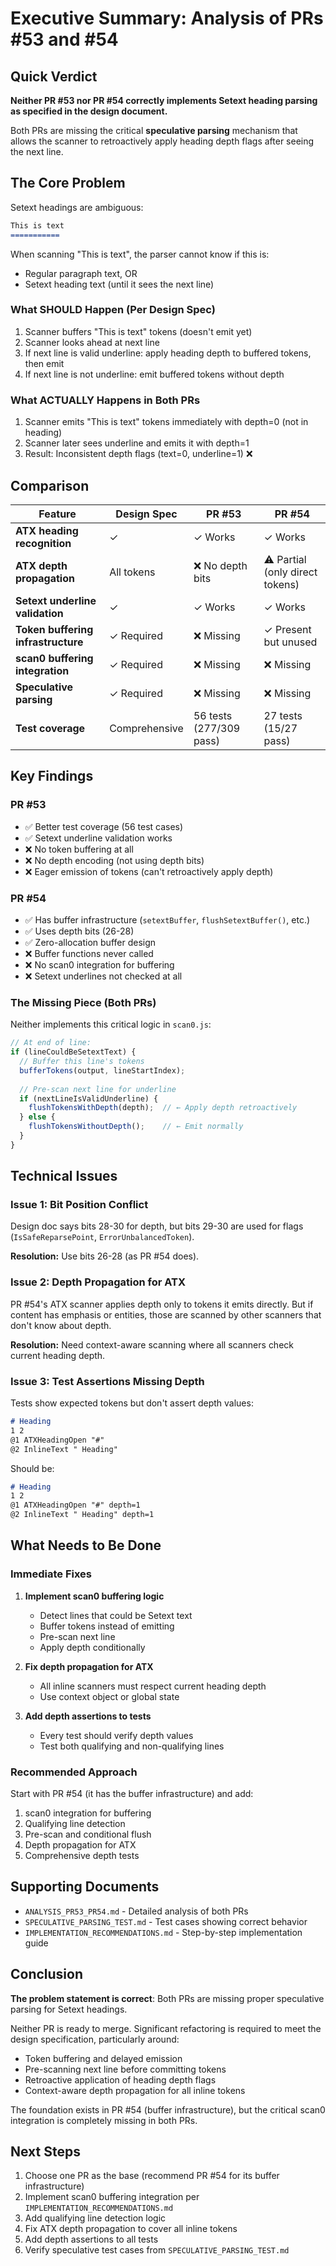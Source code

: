 # Executive Summary: Analysis of PRs #53 and #54

## Quick Verdict

**Neither PR #53 nor PR #54 correctly implements Setext heading parsing as specified in the design document.**

Both PRs are missing the critical **speculative parsing** mechanism that allows the scanner to retroactively apply heading depth flags after seeing the next line.

## The Core Problem

Setext headings are ambiguous:

```markdown
This is text
===========
```

When scanning "This is text", the parser cannot know if this is:
- Regular paragraph text, OR
- Setext heading text (until it sees the next line)

### What SHOULD Happen (Per Design Spec)

1. Scanner buffers "This is text" tokens (doesn't emit yet)
2. Scanner looks ahead at next line
3. If next line is valid underline: apply heading depth to buffered tokens, then emit
4. If next line is not underline: emit buffered tokens without depth

### What ACTUALLY Happens in Both PRs

1. Scanner emits "This is text" tokens immediately with depth=0 (not in heading)
2. Scanner later sees underline and emits it with depth=1
3. Result: Inconsistent depth flags (text=0, underline=1) ❌

## Comparison

| Feature | Design Spec | PR #53 | PR #54 |
|---------|-------------|---------|---------|
| **ATX heading recognition** | ✓ | ✓ Works | ✓ Works |
| **ATX depth propagation** | All tokens | ❌ No depth bits | ⚠️ Partial (only direct tokens) |
| **Setext underline validation** | ✓ | ✓ Works | ✓ Works |
| **Token buffering infrastructure** | ✓ Required | ❌ Missing | ✓ Present but unused |
| **scan0 buffering integration** | ✓ Required | ❌ Missing | ❌ Missing |
| **Speculative parsing** | ✓ Required | ❌ Missing | ❌ Missing |
| **Test coverage** | Comprehensive | 56 tests (277/309 pass) | 27 tests (15/27 pass) |

## Key Findings

### PR #53
- ✅ Better test coverage (56 test cases)
- ✅ Setext underline validation works
- ❌ No token buffering at all
- ❌ No depth encoding (not using depth bits)
- ❌ Eager emission of tokens (can't retroactively apply depth)

### PR #54
- ✅ Has buffer infrastructure (`setextBuffer`, `flushSetextBuffer()`, etc.)
- ✅ Uses depth bits (26-28)
- ✅ Zero-allocation buffer design
- ❌ Buffer functions never called
- ❌ No scan0 integration for buffering
- ❌ Setext underlines not checked at all

### The Missing Piece (Both PRs)

Neither implements this critical logic in `scan0.js`:

```javascript
// At end of line:
if (lineCouldBeSetextText) {
  // Buffer this line's tokens
  bufferTokens(output, lineStartIndex);
  
  // Pre-scan next line for underline
  if (nextLineIsValidUnderline) {
    flushTokensWithDepth(depth);  // ← Apply depth retroactively
  } else {
    flushTokensWithoutDepth();    // ← Emit normally
  }
}
```

## Technical Issues

### Issue 1: Bit Position Conflict

Design doc says bits 28-30 for depth, but bits 29-30 are used for flags (`IsSafeReparsePoint`, `ErrorUnbalancedToken`).

**Resolution:** Use bits 26-28 (as PR #54 does).

### Issue 2: Depth Propagation for ATX

PR #54's ATX scanner applies depth only to tokens it emits directly. But if content has emphasis or entities, those are scanned by other scanners that don't know about depth.

**Resolution:** Need context-aware scanning where all scanners check current heading depth.

### Issue 3: Test Assertions Missing Depth

Tests show expected tokens but don't assert depth values:

```markdown
# Heading
1 2
@1 ATXHeadingOpen "#"
@2 InlineText " Heading"
```

Should be:

```markdown
# Heading
1 2
@1 ATXHeadingOpen "#" depth=1
@2 InlineText " Heading" depth=1
```

## What Needs to Be Done

### Immediate Fixes

1. **Implement scan0 buffering logic**
   - Detect lines that could be Setext text
   - Buffer tokens instead of emitting
   - Pre-scan next line
   - Apply depth conditionally

2. **Fix depth propagation for ATX**
   - All inline scanners must respect current heading depth
   - Use context object or global state

3. **Add depth assertions to tests**
   - Every test should verify depth values
   - Test both qualifying and non-qualifying lines

### Recommended Approach

Start with PR #54 (it has the buffer infrastructure) and add:
1. scan0 integration for buffering
2. Qualifying line detection
3. Pre-scan and conditional flush
4. Depth propagation for ATX
5. Comprehensive depth tests

## Supporting Documents

- `ANALYSIS_PR53_PR54.md` - Detailed analysis of both PRs
- `SPECULATIVE_PARSING_TEST.md` - Test cases showing correct behavior
- `IMPLEMENTATION_RECOMMENDATIONS.md` - Step-by-step implementation guide

## Conclusion

**The problem statement is correct**: Both PRs are missing proper speculative parsing for Setext headings.

Neither PR is ready to merge. Significant refactoring is required to meet the design specification, particularly around:
- Token buffering and delayed emission
- Pre-scanning next line before committing tokens
- Retroactive application of heading depth flags
- Context-aware depth propagation for all inline tokens

The foundation exists in PR #54 (buffer infrastructure), but the critical scan0 integration is completely missing in both PRs.

## Next Steps

1. Choose one PR as the base (recommend PR #54 for its buffer infrastructure)
2. Implement scan0 buffering integration per `IMPLEMENTATION_RECOMMENDATIONS.md`
3. Add qualifying line detection logic
4. Fix ATX depth propagation to cover all inline tokens
5. Add depth assertions to all tests
6. Verify speculative test cases from `SPECULATIVE_PARSING_TEST.md`
